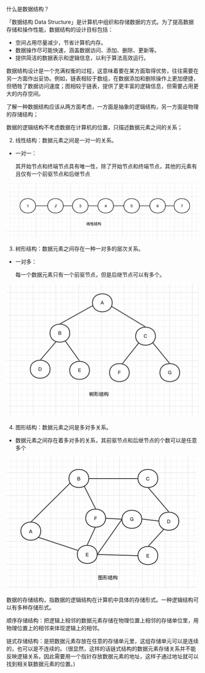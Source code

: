 什么是数据结构？

「数据结构 Data Structure」是计算机中组织和存储数据的方式。为了提高数据存储和操作性能，数据结构的设计目标包括：

- 空间占用尽量减少，节省计算机内存。
- 数据操作尽可能快速，涵盖数据访问、添加、删除、更新等。
- 提供简洁的数据表示和逻辑信息，以利于算法高效运行。

数据结构设计是一个充满权衡的过程，这意味着要在某方面取得优势，往往需要在另一方面作出妥协。例如，链表相较于数组，在数据添加和删除操作上更加便捷，但牺牲了数据访问速度；图相较于链表，提供了更丰富的逻辑信息，但需要占用更大的内存空间。



了解一种数据结构应该从两方面考虑，一方面是抽象的逻辑结构，另一方面是物理的存储结构；



数据的逻辑结构不考虑数据在计算机的位置，只描述数据元素之间的关系；

2. 线性结构：数据元素之间是一对一的关系。

- 一对一：

  其开始节点和终端节点具有唯一性，除了开始节点和终端节点，其他的元素有且仅有一个前驱节点和后继节点

![1680849746349](什么是数据结构.assets/1680849746349.png)

3. 树形结构：数据元素之间存在一种一对多的层次关系。

- 一对多：

  每一个数据元素只有一个前驱节点，但是后继节点可以有多个。

![1680849834031](什么是数据结构.assets/1680849834031.png)

4. 图形结构：数据元素之间是多对多关系。

- 数据元素之间存在着多对多的关系，其前驱节点和后继节点的个数可以是任意多个

![1680849989571](什么是数据结构.assets/1680849989571.png)

数据的存储结构，指数据的逻辑结构在计算机中具体的存储形式。一种逻辑结构可以有多种存储形式。

顺序存储结构：把逻辑上相邻的数据元素存储在物理位置上相邻的存储单位里，用物理位置上的相邻来体现逻辑上的相邻。

链式存储结构：是把数据元素存放在任意的存储单元里，这组存储单元可以是连续的，也可以是不连续的。（很显然，这样的话链式结构的数据元素存储关系并不能反映逻辑关系，因此需要用一个指针存放数据元素的地址，这样子通过地址就可以找到相关联数据元素的位置。)





















